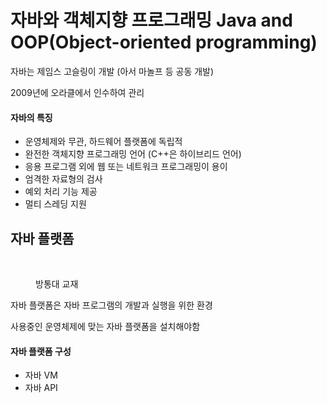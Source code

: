 # 자바와 객체지향 프로그래밍 Java and OOP(Object-oriented programming)

자바는 제임스 고슬링이 개발 (아서 마놀프 등 공동 개발)

2009년에 오라클에서 인수하여 관리



#### 자바의 특징

* 운영체제와 무관, 하드웨어 플랫폼에 독립적
* 완전한 객체지향 프로그래밍 언어 (C++은 하이브리드 언어)
* 응용 프로그램 외에 웹 또는 네트워크 프로그래밍이 용이
* 엄격한 자료형의 검사
* 예외 처리 기능 제공
* 멀티 스레딩 지원



## 자바 플랫폼

<figure><img src="../../.gitbook/assets/스크린샷 2024-02-21 오후 5.04.27.png" alt=""><figcaption><p>방통대 교재</p></figcaption></figure>

자바 플랫폼은 자바 프로그램의 개발과 실행을 위한 환경

사용중인 운영체제에 맞는 자바 플랫폼을 설치해야함



#### 자바 플랫폼 구성

* 자바 VM
* 자바 API
